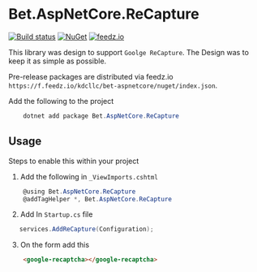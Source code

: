 ﻿# Bet.AspNetCore.ReCapture

[![Build status](https://ci.appveyor.com/api/projects/status/fo9rakj7s7uhs3ij?svg=true)](https://ci.appveyor.com/project/kdcllc/bet-aspnetcore)
[![NuGet](https://img.shields.io/nuget/v/Bet.AspNetCore.ReCapture.svg)](https://www.nuget.org/packages?q=Bet.AspNetCore.ReCapture)
[![feedz.io](https://img.shields.io/badge/endpoint.svg?url=https://f.feedz.io/kdcllc/bet-aspnetcore/shield/Bet.AspNetCore.ReCapture/latest)](https://f.feedz.io/kdcllc/bet-aspnetcore/packages/Bet.AspNetCore.ReCapture/latest/download)


This library was design to support `Goolge ReCapture`.
The Design was to keep it as simple as possible.

Pre-release packages are distributed via feedz.io `https://f.feedz.io/kdcllc/bet-aspnetcore/nuget/index.json`.

Add the following to the project

```csharp
    dotnet add package Bet.AspNetCore.ReCapture
```

## Usage
Steps to enable this within your project

1. Add the following in `_ViewImports.cshtml`

```csharp
    @using Bet.AspNetCore.ReCapture
    @addTagHelper *, Bet.AspNetCore.ReCapture
```

2. Add In `Startup.cs` file

```csharp
   services.AddReCapture(Configuration);
```

3. On the form add this

```html
    <google-recaptcha></google-recaptcha>
```
